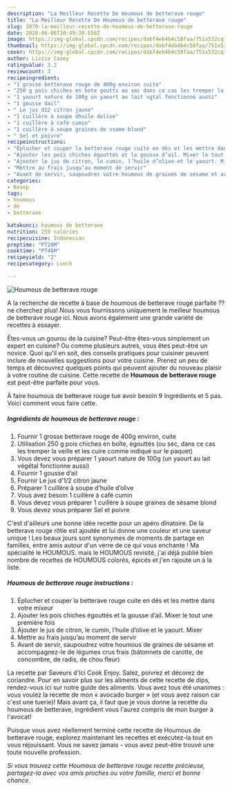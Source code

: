 ```yaml
---
description: "La Meilleur Recette De Houmous de betterave rouge"
title: "La Meilleur Recette De Houmous de betterave rouge"
slug: 3870-la-meilleur-recette-de-houmous-de-betterave-rouge
date: 2020-06-06T20:49:39.550Z
image: https://img-global.cpcdn.com/recipes/dabf4eb4b4c58faa/751x532cq70/houmous-de-betterave-rouge-photo-principale-de-la-recette.jpg
thumbnail: https://img-global.cpcdn.com/recipes/dabf4eb4b4c58faa/751x532cq70/houmous-de-betterave-rouge-photo-principale-de-la-recette.jpg
cover: https://img-global.cpcdn.com/recipes/dabf4eb4b4c58faa/751x532cq70/houmous-de-betterave-rouge-photo-principale-de-la-recette.jpg
author: Lizzie Casey
ratingvalue: 3.2
reviewcount: 3
recipeingredient:
- "1 grosse betterave rouge de 400g environ cuite"
- "250 g pois chiches en bote goutts ou sec dans ce cas les tremper la veille et les cuire comme indiqu sur le paquet"
- "1 yaourt nature de 100g un yaourt au lait vgtal fonctionne aussi"
- "1 gousse dail"
- " Le jus d12 citron jaune"
- "1 cuillère à soupe dhuile dolive"
- "1 cuillère à café cumin"
- "1 cuillère à soupe graines de ssame blond"
- " Sel et poivre"
recipeinstructions:
- "Éplucher et couper la betterave rouge cuite en dès et les mettre dans votre mixeur"
- "Ajouter les pois chiches égouttés et la gousse d’ail. Mixer le tout une première fois"
- "Ajouter le jus de citron, le cumin, l’huile d’olive et le yaourt. Mixer"
- "Mettre au frais jusqu’au moment de servir"
- "Avant de servir, saupoudrez votre houmous de graines de sésame et accompagnez-le de légumes crus frais (bâtonnets de carotte, de concombre, de radis, de chou fleur)"
categories:
- Resep
tags:
- houmous
- de
- betterave

katakunci: houmous de betterave 
nutrition: 259 calories
recipecuisine: Indonesian
preptime: "PT20M"
cooktime: "PT46M"
recipeyield: "2"
recipecategory: Lunch

---
```



![Houmous de betterave rouge](https://img-global.cpcdn.com/recipes/dabf4eb4b4c58faa/751x532cq70/houmous-de-betterave-rouge-photo-principale-de-la-recette.jpg)

A la recherche de recette à base de houmous de betterave rouge parfaite ?? ne cherchez plus! Nous vous fournissons uniquement le meilleur houmous de betterave rouge ici. Nous avons également une grande variété de recettes à essayer.

Êtes-vous un gourou de la cuisine? Peut-être êtes-vous simplement un expert en cuisine? Ou comme plusieurs autres, vous êtes peut-être un novice. Quoi qu'il en soit, des conseils pratiques pour cuisiner peuvent inclure de nouvelles suggestions pour votre cuisine. Prenez un peu de temps et découvrez quelques points qui peuvent ajouter du nouveau plaisir à votre routine de cuisine. Cette recette de <strong> Houmous de betterave rouge </strong> est peut-être parfaite pour vous.

<!--inarticleads1-->

À faire houmous de betterave rouge tue avoir besoin 9 Ingrédients et 5 pas. Voici comment vous faire cette.

##### Ingrédients de houmous de betterave rouge :

1. Fournir 1 grosse betterave rouge de 400g environ, cuite
1. Utilisation 250 g pois chiches en boîte, égouttés (ou sec, dans ce cas les tremper la veille et les cuire comme indiqué sur le paquet)
1. Vous devez vous préparer 1 yaourt nature de 100g (un yaourt au lait végétal fonctionne aussi)
1. Fournir 1 gousse d’ail
1. Fournir  Le jus d’1/2 citron jaune
1. Préparer 1 cuillère à soupe d’huile d’olive
1. Vous avez besoin 1 cuillère à café cumin
1. Vous devez vous préparer 1 cuillère à soupe graines de sésame blond
1. Vous devez vous préparer  Sel et poivre


C&#39;est d&#39;ailleurs une bonne idée recette pour un apéro dînatoire. De la betterave rouge rôtie est ajoutée et lui donne une couleur et une saveur unique ! Les beaux jours sont synonymes de moments de partage en familles, entre amis autour d&#39;un verre de ce qui vous enchante ! Ma spécialité le HOUMOUS. mais le HOUMOUS revisité, j&#39;ai déjà publié bien nombre de recettes de HOUMOUS colorés, épicés et j&#39;en rajoute un à la liste. 

<!--inarticleads2-->

##### Houmous de betterave rouge instructions :

1. Éplucher et couper la betterave rouge cuite en dès et les mettre dans votre mixeur
1. Ajouter les pois chiches égouttés et la gousse d’ail. Mixer le tout une première fois
1. Ajouter le jus de citron, le cumin, l’huile d’olive et le yaourt. Mixer
1. Mettre au frais jusqu’au moment de servir
1. Avant de servir, saupoudrez votre houmous de graines de sésame et accompagnez-le de légumes crus frais (bâtonnets de carotte, de concombre, de radis, de chou fleur)


La recette par Saveurs d&#39;Ici Cook Enjoy. Salez, poivrez et décorez de coriandre. Pour en savoir plus sur les aliments de cette recette de dips, rendez-vous ici sur notre guide des aliments. Vous avez tous été unanimes : vous voulez la recette de mon « avocado burger » (et vous avez raison car c&#39;est une tuerie)! Mais avant ça, il faut que je vous donne la recette du houmous de betterave, ingrédient vous l&#39;aurez compris de mon burger à l&#39;avocat! 

<!--inarticleads1-->

<p>
Puisque vous avez réellement terminé cette recette de Houmous de betterave rouge, explorez maintenant les recettes et exécutez-la tout en vous réjouissant. Vous ne savez jamais - vous avez peut-être trouvé une toute nouvelle profession.
</p>

<p>
<i>Si vous trouvez cette Houmous de betterave rouge recette précieuse, partagez-la avec vos amis proches ou votre famille, merci et bonne chance.</i>
</p>
